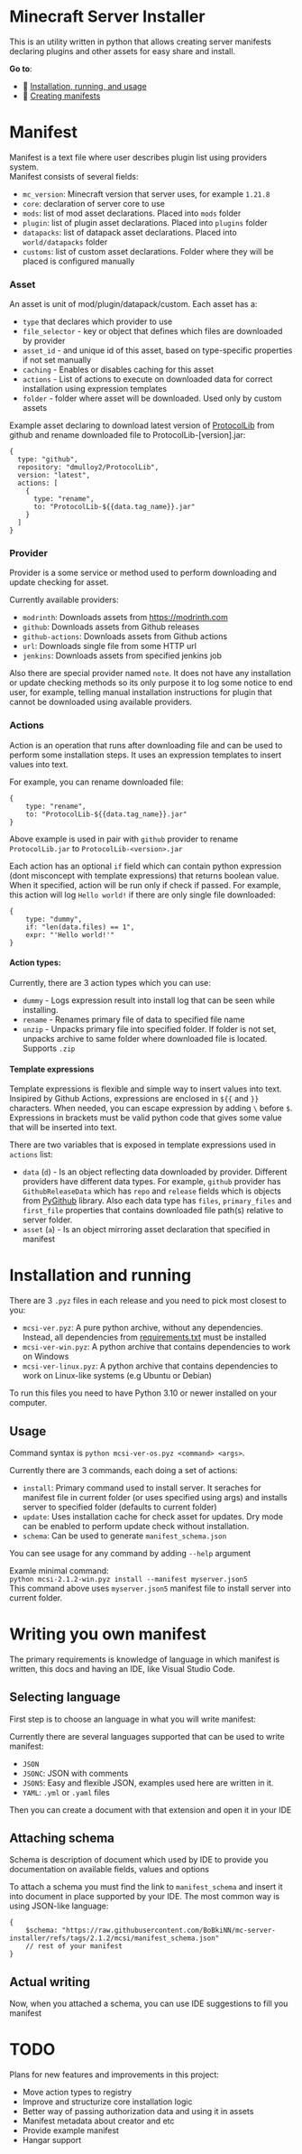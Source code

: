 # Minecraft Server Installer

This is an utility written in python that allows creating server manifests declaring plugins and other assets for easy share and install.

**Go to**:
* 🔧 [Installation, running, and usage](#installation-and-running)  
* 🔧 [Creating manifests](#writing-you-own-manifest)

# Manifest

Manifest is a text file where user describes plugin list using providers system.<br>
Manifest consists of several fields:
- `mc_version`: Minecraft version that server uses, for example `1.21.8`
- `core`: declaration of server core to use
- `mods`: list of mod asset declarations. Placed into `mods` folder
- `plugin`: list of plugin asset declarations. Placed into `plugins` folder
- `datapacks`: list of datapack asset declarations. Placed into `world/datapacks` folder
- `customs`: list of custom asset declarations. Folder where they will be placed is configured manually

### Asset
An asset is unit of mod/plugin/datapack/custom.
Each asset has a:
- `type` that declares which provider to use
- `file_selector` - key or object that defines which files are downloaded by provider
- `asset_id` - and unique id of this asset, based on type-specific properties if not set manually
- `caching` - Enables or disables caching for this asset
- `actions` - List of actions to execute on downloaded data for correct installation using expression templates
- `folder` - folder where asset will be downloaded. Used only by custom assets

Example asset declaring to download latest version of [ProtocolLib](https://github.com/dmulloy2/ProtocolLib) from github and rename downloaded file to ProtocolLib-[version].jar:
```json5
{
  type: "github",
  repository: "dmulloy2/ProtocolLib",
  version: "latest",
  actions: [
    {
      type: "rename",
      to: "ProtocolLib-${{data.tag_name}}.jar"
    }
  ]
}
```

### Provider
Provider is a some service or method used to perform downloading and update checking for asset.

Currently available providers:
- `modrinth`: Downloads assets from https://modrinth.com
- `github`: Downloads assets from Github releases
- `github-actions`: Downloads assets from Github actions
- `url`: Downloads single file from some HTTP url
- `jenkins`: Downloads assets from specified jenkins job

Also there are special provider named `note`. It does not have any installation or update checking methods so its only purpose it to log some notice to end user, for example, telling manual installation instructions for plugin that cannot be downloaded using available providers.

### Actions
Action is an operation that runs after downloading file and can be used to perform some installation steps. It uses an expression templates to insert values into text.

For example, you can rename downloaded file:
```json5
{
    type: "rename",
    to: "ProtocolLib-${{data.tag_name}}.jar"
}
```

Above example is used in pair with `github` provider to rename `ProtocolLib.jar` to `ProtocolLib-<version>.jar`

Each action has an optional `if` field which can contain python expression (dont misconcept with template expressions) that returns boolean value. When it specified, action will be run only if check if passed. For example, this action will log `Hello world!` if there are only single file downloaded:
```json5
{
    type: "dummy",
    if: "len(data.files) == 1",
    expr: "'Hello world!'"
}
```

#### Action types:
Currently, there are 3 action types which you can use:  
- `dummy` - Logs expression result into install log that can be seen while installing.  
- `rename` - Renames primary file of data to specified file name
- `unzip` - Unpacks primary file into specified folder. If folder is not set, unpacks archive to same folder where downloaded file is located. Supports `.zip`



#### Template expressions
Template expressions is flexible and simple way to insert values into text. Insipired by Github Actions, expressions are enclosed in `${{` and `}}` characters. When needed, you can escape expression by adding `\` before `$`.<br>
Expressions in brackets must be valid python code that gives some value that will be inserted into text.

There are two variables that is exposed in template expressions used in `actions` list:  
- `data` (`d`) - Is an object reflecting data downloaded by provider. Different providers have different data types. For example, `github` provider has `GithubReleaseData` which has `repo` and `release` fields which is objects from [PyGithub](https://pypi.org/project/PyGithub/) library. Also each data type has `files`, `primary_files` and `first_file` properties that contains downloaded file path(s) relative to server folder.
- `asset` (`a`) - Is an object mirroring asset declaration that specified in manifest 

# Installation and running
There are 3 `.pyz` files in each release and you need to pick most closest to you:
- `mcsi-ver.pyz`: A pure python archive, without any dependencies. Instead, all dependencies from [requirements.txt](mcsi/requirements.txt) must be installed
- `mcsi-ver-win.pyz`: A python archive that contains dependencies to work on Windows
- `mcsi-ver-linux.pyz`: A python archive that contains dependencies to work on Linux-like systems (e.g Ubuntu or Debian)

To run this files you need to have Python 3.10 or newer installed on your computer.

## Usage
Command syntax is `python mcsi-ver-os.pyz <command> <args>`.

Currently there are 3 commands, each doing a set of actions:
- `install`: Primary command used to install server. It seraches for manifest file in current folder (or uses specified using args) and installs server to specified folder (defaults to current folder)
- `update`: Uses installation cache for check asset for updates. Dry mode can be enabled to perform update check without installation.
- `schema`: Can be used to generate `manifest_schema.json`

You can see usage for any command by adding `--help` argument

Examle minimal command:  
`python mcsi-2.1.2-win.pyz install --manifest myserver.json5`  
This command above uses `myserver.json5` manifest file to install server into current folder.

# Writing you own manifest
The primary requirements is knowledge of language in which manifest is written, this docs and having an IDE, like Visual Studio Code.

## Selecting language
First step is to choose an language in what you will write manifest:

Currently there are several languages supported that can be used to write manifest:
- `JSON`
- `JSONC`: JSON with comments
- `JSON5`: Easy and flexible JSON, examples used here are written in it.
- `YAML`: `.yml` or `.yaml` files

Then you can create a document with that extension and open it in your IDE

## Attaching schema
Schema is description of document which used by IDE to provide you documentation on available fields, values and options

To attach a schema you must find the link to `manifest_schema` and insert it into document in place supported by your IDE. The most common way is using JSON-like language:
```json5
{
    $schema: "https://raw.githubusercontent.com/BoBkiNN/mc-server-installer/refs/tags/2.1.2/mcsi/manifest_schema.json"
    // rest of your manifest
}
```

## Actual writing
Now, when you attached a schema, you can use IDE suggestions to fill you manifest

# TODO
Plans for new features and improvements in this project:
- Move action types to registry
- Improve and structurize core installation logic
- Better way of passing authorization data and using it in assets
- Manifest metadata about creator and etc
- Provide example manifest
- Hangar support
